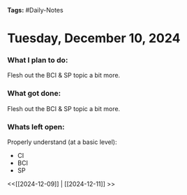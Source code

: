 **Tags:** #Daily-Notes
# Tuesday, December 10, 2024

### What I plan to do:
Flesh out the BCI & SP topic a bit more. 
### What got done:
Flesh out the BCI & SP topic a bit more. 
### Whats left open:
Properly understand (at a basic level):
- CI
- BCI
- SP

<<[[2024-12-09]] | [[2024-12-11]] >>